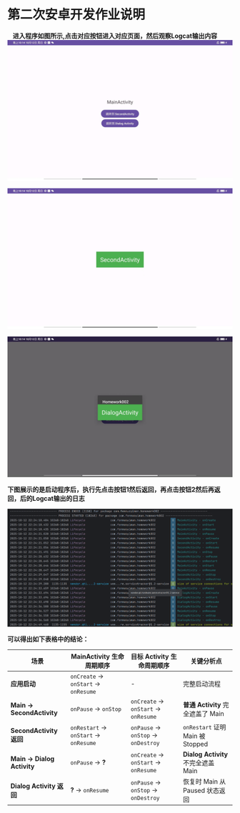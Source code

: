 # 第二次安卓开发作业说明



   **进入程序如图所示,点击对应按钮进入对应页面，然后观察Logcat输出内容**![](assets/2025-10-12-22-20-22-微信图片_2025-10-12_221653_166.png)

![](assets/2025-10-12-22-20-35-微信图片_2025-10-12_221714_756.png)

![](assets/2025-10-12-22-20-40-微信图片_2025-10-12_221719_528.png)





**下图展示的是启动程序后，执行先点击按钮1然后返回，再点击按钮2然后再返回，后的Logcat输出的日志**

![](assets/2025-10-12-22-25-15-image.png)



**可以得出如下表格中的结论：**

| 场景                         | **MainActivity 生命周期顺序**              | **目标 Activity 生命周期顺序**              | **关键分析点**                      |
| -------------------------- | ------------------------------------ | ----------------------------------- | ------------------------------ |
| **应用启动**                   | `onCreate` → `onStart` → `onResume`  | -                                   | 完整启动流程                         |
| **Main → SecondActivity**  | `onPause` → `onStop`                 | `onCreate` → `onStart` → `onResume` | **普通 Activity** 完全遮盖了 Main     |
| **SecondActivity 返回**      | `onRestart` → `onStart` → `onResume` | `onPause` → `onStop` → `onDestroy`  | `onRestart` 证明 Main 被 Stopped  |
| **Main → Dialog Activity** | `onPause` → **?**                    | `onCreate` → `onStart` → `onResume` | **Dialog Activity** 不完全遮盖 Main |
| **Dialog Activity 返回**     | **?** → `onResume`                   | `onPause` → `onStop` → `onDestroy`  | 恢复时 Main 从 Paused 状态返回         |







